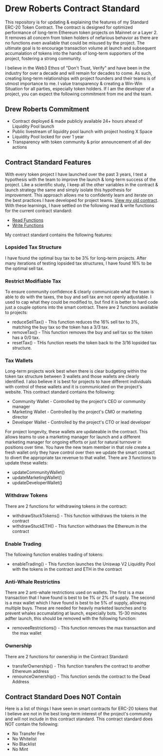 # Drew Roberts Contract Standard

This repository is for updating & explaining the features of my Standard ERC-20 Token Contract. The contract is designed for optimized performance of long-term Ethereum token projects on Mainnet or a Layer 2. It removes all concern from token holders of nefarious behavior as there are no functions even available that could be misused by the project. The ultimate goal is to encourage transaction volume at launch and subsequent accumalation of tokens into the hands of long-term supporters of the project, fostering a strong community.

I believe in the Web3 Ethos of "Don't Trust, Verify" and have been in the industry for over a decade and will remain for decades to come. As such, creating long-term relationships with project founders and their teams is of utmost importance to me. I value transparency & creating a Win-Win Situation for all parties, especially token holders. If I am the developer of a project, you can expect the following commitment from me and the team.

## Drew Roberts Commitment

- Contract deployed & made publicly available 24+ hours ahead of Liquidity Pool launch
- Public livestream of liquidity pool launch with project hosting X Space
- Liquidity Pool locked for over 1 year
- Transparency with token community & prior announcement of all dev actions

## Contract Standard Features

With every token project I have launched over the past 3 years, I test a hypothesis with the team to improve the launch & long-term success of the project. Like a scientific study, I keep all the other variables in the contract & launch strategy the same and simply isolate this hypothesis for improvement. This approach allows me to confidently learn and iterate on the best practices I have developed for project teams. [View my old contract](https://github.com/roberts/standard/blob/main/old.sol). With these learnings, I have settled on the following read & write functions for the current contract standard:

- [Read Functions](https://github.com/roberts/standard/blob/main/functions/read.md)
- [Write Functions](https://github.com/roberts/standard/blob/main/functions/write.md)

My contract standard contains the following features:

### Lopsided Tax Structure

I have found the optimal buy tax to be 3% for long-term projects. After many iterations of testing lopsided tax structures, I have found 16% to be the optimal sell tax.

### Restrict Modifiable Tax

To ensure community confidence & clearly communicate what the team is able to do with the taxes, the buy and sell tax are not openly adjustable. I used to cap what they could be modified to, but find it is better to hard code just a couple options into the smart contract. There are 2 functions available to projects:

- reduceSellTax() - This function reduces the 16% sell tax to 3%, matching the buy tax so the token has a 3/3 tax.
- removeTax() - This function removes the buy and sell tax so the token has a 0/0 tax.
- resetTax() - THis function resets the token back to the 3/16 lopsided tax structure.

### Tax Wallets

Long-term projects work best when there is clear budgeting within the token tax structure between 3 wallets and those wallets are clearly identified. I also believe it is best for projects to have different individuals with control of these wallets and it is communicated on the project's website. This contract standard contains the following:

- Community Wallet - Controlled by the project's CEO or community manager
- Marketing Wallet - Controlled by the project's CMO or marketing director
- Developer Wallet - Controlled by the project's CTO or lead developer

For project longevity, these wallets are updateable in the contract. This allows teams to use a marketing manager for launch and a different marketing manager for ongoing efforts or just for natural turnover in positions over time. You have the new team member in that role create a fresh wallet only they have control over then we update the smart contract to divert the appropriate tax revenue to that wallet. There are 3 functions to update these wallets:

- updateCommunityWallet()
- updateMarketingWallet()
- updateDeveloperWallet()

### Withdraw Tokens

There are 2 functions for withdrawing tokens in the contract:

- withdrawStuckTokens() - This function withdraws the tokens in the contract
- withdrawStuckETH() - This function withdraws the Ethereum in the contract

### Enable Trading

The following function enables trading of tokens:

- enableTrading() - This function launches the Uniswap V2 Liquidity Pool with the tokens in the contract and ETH in the contract

### Anti-Whale Restrictins

There are 2 anti-whale restrictions used on wallets. The first is a max transaction that I have found is best to be 1% or 2% of supply. The second is a max wallet which I have found is best to be 5% of supply, allowing multiple buys. These are needed for heavily marketed launches and to prevent whales accumalating at launch, especially bots. 15-30 minutes adfter launch, this should be removed with the following function:

- removeeRestrictions() - This function removes the max transaction and the max wallet

### Ownership

There are 2 functions for ownership in the Contract Standard:

- transferOwnership() - This function transfers the contract to another Ethereum address
- renounceOwnership() - This function sends the contract to the Dead Address

## Contract Standard Does NOT Contain

Here is a list of things I have seen in smart contracts for ERC-20 tokens that I believe are not in the best long-term interest of the project's community and will not include in this contract standard. This contract standard does NOT contain the following:

- No Transfer Fee
- No Whitelist
- No Blacklist
- No Mint
